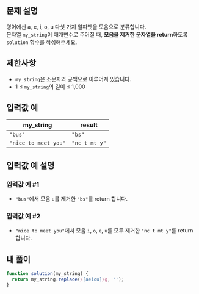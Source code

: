 ## 문제 설명

영어에선 a, e, i, o, u 다섯 가지 알파벳을 모음으로 분류합니다.  
문자열 `my_string`이 매개변수로 주어질 때, **모음을 제거한 문자열을 return**하도록 `solution` 함수를 작성해주세요.

## 제한사항

- `my_string`은 소문자와 공백으로 이루어져 있습니다.
- 1 ≤ `my_string`의 길이 ≤ 1,000

## 입력값 예

| my_string            | result        |
| -------------------- | ------------- |
| `"bus"`              | `"bs"`        |
| `"nice to meet you"` | `"nc t mt y"` |

## 입력값 예 설명

### 입력값 예 #1

- `"bus"`에서 모음 `u`를 제거한 `"bs"`를 return 합니다.

### 입력값 예 #2

- `"nice to meet you"`에서 모음 `i`, `o`, `e`, `u`를 모두 제거한 `"nc t mt y"`를 return 합니다.

## 내 풀이

```js
function solution(my_string) {
  return my_string.replace(/[aeiou]/g, '');
}
```
